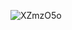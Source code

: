 ![XZmzO5o](https://user-images.githubusercontent.com/81524789/169499262-2be2b843-f7ca-48c2-93dc-de3b371bc4d8.png)
